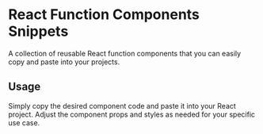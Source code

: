 # React Function Components Snippets

A collection of reusable React function components that you can easily copy and paste into your projects.

## Usage

Simply copy the desired component code and paste it into your React project. Adjust the component props and styles as needed for your specific use case.
